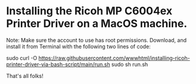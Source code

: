# Installing the Ricoh MP C6004ex Printer Driver on a MacOS machine.

Note: Make sure the account to use has root permissions.
Download, and install it from Terminal with the following two lines of code:

sudo curl -O https://raw.githubusercontent.com/wwwhtml/installing-ricoh-printer-driver-via-bash-script/main/run.sh
sudo sh run.sh


That's all folks!
